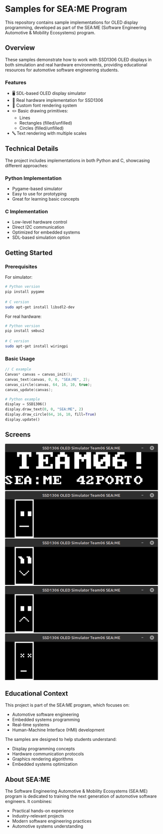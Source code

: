 # Samples for SEA:ME Program

This repository contains sample implementations for OLED display programming, developed as part of the SEA:ME (Software Engineering Automotive & Mobility Ecosystems) program.

## Overview

These samples demonstrate how to work with SSD1306 OLED displays in both simulation and real hardware environments, providing educational resources for automotive software engineering students.

### Features

- 🖥️ SDL-based OLED display simulator
- 🔧 Real hardware implementation for SSD1306
- 📝 Custom font rendering system
- ✏️ Basic drawing primitives:
  - Lines
  - Rectangles (filled/unfilled)
  - Circles (filled/unfilled)
- 🔤 Text rendering with multiple scales

## Technical Details

The project includes implementations in both Python and C, showcasing different approaches:

### Python Implementation
- Pygame-based simulator
- Easy to use for prototyping
- Great for learning basic concepts

### C Implementation
- Low-level hardware control
- Direct I2C communication
- Optimized for embedded systems
- SDL-based simulation option

## Getting Started

### Prerequisites
For simulator:
```bash
# Python version
pip install pygame

# C version
sudo apt-get install libsdl2-dev
```

For real hardware:
```bash
# Python version
pip install smbus2

# C version
sudo apt-get install wiringpi
```

### Basic Usage

```c
// C example
Canvas* canvas = canvas_init();
canvas_text(canvas, 0, 0, "SEA:ME", 2);
canvas_circle(canvas, 64, 16, 10, true);
canvas_update(canvas);
```

```python
# Python example
display = SSD1306()
display.draw_text(0, 0, "SEA:ME", 2)
display.draw_circle(64, 16, 10, fill=True)
display.update()
```

## Screens

![team 6](images/img1.png)
![smile ](images/img2.png)
![smile](images/img3.png)
![smile](images/img4.png)
![smile](images/img5.png)



## Educational Context

This project is part of the SEA:ME program, which focuses on:
- Automotive software engineering
- Embedded systems programming
- Real-time systems
- Human-Machine Interface (HMI) development

The samples are designed to help students understand:
- Display programming concepts
- Hardware communication protocols
- Graphics rendering algorithms
- Embedded systems optimization

## About SEA:ME

The Software Engineering Automotive & Mobility Ecosystems (SEA:ME) program is dedicated to training the next generation of automotive software engineers. It combines:
- Practical hands-on experience
- Industry-relevant projects
- Modern software engineering practices
- Automotive systems understanding




